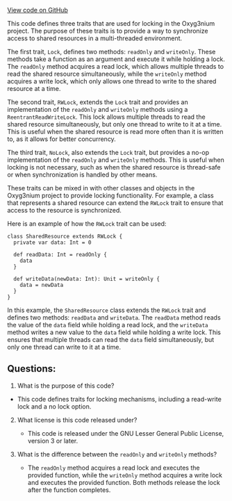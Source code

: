 [View code on GitHub](https://github.com/oxyg3nium/oxyg3nium/util/src/main/scala/org/oxyg3nium/util/RWLock.scala)

This code defines three traits that are used for locking in the Oxyg3nium project. The purpose of these traits is to provide a way to synchronize access to shared resources in a multi-threaded environment. 

The first trait, `Lock`, defines two methods: `readOnly` and `writeOnly`. These methods take a function as an argument and execute it while holding a lock. The `readOnly` method acquires a read lock, which allows multiple threads to read the shared resource simultaneously, while the `writeOnly` method acquires a write lock, which only allows one thread to write to the shared resource at a time. 

The second trait, `RWLock`, extends the `Lock` trait and provides an implementation of the `readOnly` and `writeOnly` methods using a `ReentrantReadWriteLock`. This lock allows multiple threads to read the shared resource simultaneously, but only one thread to write to it at a time. This is useful when the shared resource is read more often than it is written to, as it allows for better concurrency. 

The third trait, `NoLock`, also extends the `Lock` trait, but provides a no-op implementation of the `readOnly` and `writeOnly` methods. This is useful when locking is not necessary, such as when the shared resource is thread-safe or when synchronization is handled by other means. 

These traits can be mixed in with other classes and objects in the Oxyg3nium project to provide locking functionality. For example, a class that represents a shared resource can extend the `RWLock` trait to ensure that access to the resource is synchronized. 

Here is an example of how the `RWLock` trait can be used:

```
class SharedResource extends RWLock {
  private var data: Int = 0

  def readData: Int = readOnly {
    data
  }

  def writeData(newData: Int): Unit = writeOnly {
    data = newData
  }
}
```

In this example, the `SharedResource` class extends the `RWLock` trait and defines two methods: `readData` and `writeData`. The `readData` method reads the value of the `data` field while holding a read lock, and the `writeData` method writes a new value to the `data` field while holding a write lock. This ensures that multiple threads can read the `data` field simultaneously, but only one thread can write to it at a time.
## Questions: 
 1. What is the purpose of this code?
   - This code defines traits for locking mechanisms, including a read-write lock and a no lock option.

2. What license is this code released under?
   - This code is released under the GNU Lesser General Public License, version 3 or later.

3. What is the difference between the `readOnly` and `writeOnly` methods?
   - The `readOnly` method acquires a read lock and executes the provided function, while the `writeOnly` method acquires a write lock and executes the provided function. Both methods release the lock after the function completes.